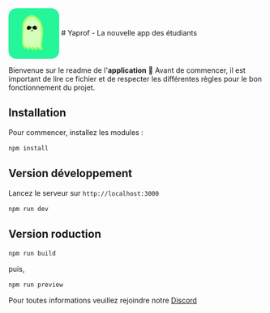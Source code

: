 <img align="center" width="100" height="100" src="./public/icons/icon_512x512.png">
# Yaprof - La nouvelle app des étudiants

Bienvenue sur le readme de l'**application** 🎉
Avant de commencer, il est important de lire ce fichier et de respecter les différentes règles pour le bon fonctionnement du projet.

## Installation

Pour commencer, installez les modules :

```bash
npm install
```

## Version développement

Lancez le serveur sur `http://localhost:3000`

```bash
npm run dev
```

## Version roduction

```bash
npm run build
```

puis,

```bash
npm run preview
```

Pour toutes informations veuillez rejoindre notre [Discord](https://discord.gg/yaprof)
